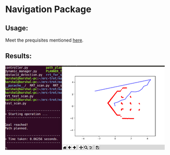 # Navigation Package

## Usage:

Meet the prequisites mentioned [here](https://github.com/ERC-BPGC/Trotbot).


## Results:

![path planning](./scripts/rrt_for_scan/tests/plan.png "path planning")
